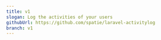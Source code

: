 ```yaml
---
title: v1
slogan: Log the activities of your users
githubUrl: https://github.com/spatie/laravel-activitylog
branch: v1
---
```

